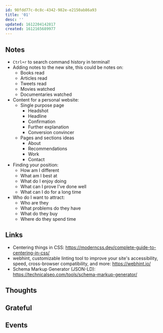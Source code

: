 ```yaml
---
id: 98fdd77c-0c8c-4342-982e-e2150ab86a93
title: '01'
desc: ''
updated: 1612204142817
created: 1612165689977
---
```


## Notes

- `Ctrl+r` to search command history in terminal!
- Adding notes to the new site, this could be notes on:
  - Books read
  - Articles read
  - Tweets read
  - Movies watched
  - Documentaries watched
- Content for a personal website:
  - Single purpose page
    - Headshot
    - Headline
    - Confirmation
    - Further explanation
    - Conversion convincer
  - Pages and sections ideas
    - About
    - Recommendations
    - Work
    - Contact
- Finding your position:
  - How am I different
  - What am I best at
  - What do I enjoy doing
  - What can I prove I've done well
  - What can I do for a long time
- Who do I want to attract:
  - Who are they
  - What problems do they have
  - What do they buy
  - Where do they spend time

## Links

- Centering things in CSS:
  https://moderncss.dev/complete-guide-to-centering-in-css/
- webhint, customizable linting tool to improve your site's
  accessibility, speed, cross-browser compatibility, and more:
  https://webhint.io/
- Schema Markup Generator (JSON-LD):
  https://technicalseo.com/tools/schema-markup-generator/

## Thoughts

## Grateful

## Events
